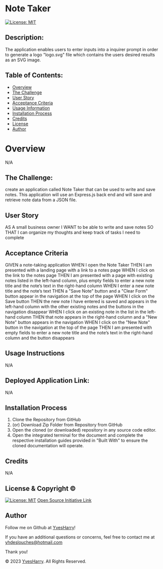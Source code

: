 # Note Taker  

[![License: MIT](https://img.shields.io/badge/License-MIT-yellow.svg)](https://opensource.org/licenses/MIT)
  
## Description:
The application enables users to enter inputs into a inquirer prompt in order to generate a logo "logo.svg" file which contains the users desired results as an SVG image.

## Table of Contents:
- [Overview](#Overview)
- [The Challenge](#The-Challenge)
- [User Story](#user-story)
- [Acceptance Criteria](#acceptance-criteria)
- [Usage Information](#Usage-Information)
- [Installation Process](#Installation-Process)
- [Credits](#credits)
- [License](#License)
- [Author](#Author)

# Overview

N/A

## The Challenge:
create an application called Note Taker that can be used to write and save notes. This application will use an Express.js back end and will save and retrieve note data from a JSON file.


## User Story

AS A small business owner
I WANT to be able to write and save notes
SO THAT I can organize my thoughts and keep track of tasks I need to complete


## Acceptance Criteria

GIVEN a note-taking application
WHEN I open the Note Taker
THEN I am presented with a landing page with a link to a notes page
WHEN I click on the link to the notes page
THEN I am presented with a page with existing notes listed in the left-hand column, plus empty fields to enter a new note title and the note’s text in the right-hand column
WHEN I enter a new note title and the note’s text
THEN a "Save Note" button and a "Clear Form" button appear in the navigation at the top of the page
WHEN I click on the Save button
THEN the new note I have entered is saved and appears in the left-hand column with the other existing notes and the buttons in the navigation disappear
WHEN I click on an existing note in the list in the left-hand column
THEN that note appears in the right-hand column and a "New Note" button appears in the navigation
WHEN I click on the "New Note" button in the navigation at the top of the page
THEN I am presented with empty fields to enter a new note title and the note’s text in the right-hand column and the button disappears


## Usage Instructions

N/A

## Deployed Application Link:

N/A

## Installation Process
1. Clone the Repository from GitHub 
2. (or) Download Zip Folder from Repository from GitHub
3. Open the cloned (or downloaded) repository in any source code editor.
4. Open the integrated terminal for the document and complete the respective installation guides provided in "Built With" to ensure the cloned documentation will operate.

## Credits

N/A

## License & Copyright ©
  
[![License: MIT](https://img.shields.io/badge/License-MIT-yellow.svg)](https://opensource.org/licenses/MIT) [Open Source Initiative Link](https://opensource.org/licenses/MIT)

  
## Author

Follow me on Github at [YvesHarry](https://github.com/YvesHarry)! 

If you have an additional questions or concerns, feel free to contact me at yhdeslouches@hotmail.com

Thank you!

© 2023 [YvesHarry](https://github.com/YvesHarry). All Rights Reserved.
